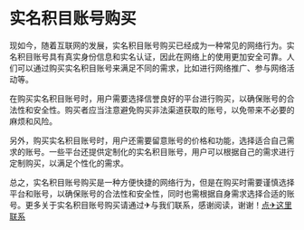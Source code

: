# 实名积目账号购买

现如今，随着互联网的发展，实名积目账号购买已经成为一种常见的网络行为。实名积目账号具有真实身份信息和实名认证，因此在网络上的使用更加安全可靠。人们可以通过购买实名积目账号来满足不同的需求，比如进行网络推广、参与网络活动等。

在购买实名积目账号时，用户需要选择信誉良好的平台进行购买，以确保账号的合法性和安全性。购买者应当注意避免购买非法渠道获取的账号，以免带来不必要的麻烦和风险。

另外，购买实名积目账号时，用户还需要留意账号的价格和功能，选择适合自己需求的账号。一些平台还提供定制化的实名积目账号，用户可以根据自己的需求进行定制购买，以满足个性化的需求。

总之，实名积目账号购买是一种方便快捷的网络行为，但是在购买时需要谨慎选择平台和账号，以确保账号的合法性和安全性，同时也需根据自身需求选择合适的账号。更多关于实名积目账号购买请通过✈与我们联系，感谢阅读，谢谢！[点✈这里联系](https://ww.k02.cc)